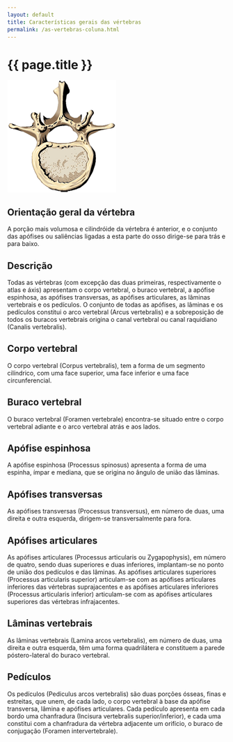 ```yaml
---
layout: default
title: Características gerais das vértebras
permalink: /as-vertebras-coluna.html
---
```


# {{ page.title }}

![Vértebra](assets/coluna-vertebra.gif)

## Orientação geral da vértebra

A porção mais volumosa e cilindróide da vértebra é anterior, e o conjunto das apófises ou saliências ligadas a esta parte do osso dirige-se para trás e para baixo.

## Descrição

Todas as vértebras (com excepção das duas primeiras, respectivamente o atlas e áxis) apresentam o corpo vertebral, o buraco vertebral, a apófise espinhosa, as apófises transversas, as apófises articulares, as lâminas vertebrais e os pedículos.
O conjunto de todas as apófises, as lâminas e os pedículos constitui o arco vertebral (Arcus vertebralis) e a sobreposição de todos os buracos vertebrais origina o canal vertebral ou canal raquidiano (Canalis vertebralis).

## Corpo vertebral

O corpo vertebral (Corpus vertebralis), tem a forma de um segmento cilíndrico, com uma face superior, uma face inferior e uma face circunferencial.

## Buraco vertebral

O buraco vertebral (Foramen vertebrale) encontra-se situado entre o corpo vertebral adiante e o arco vertebral atrás e aos lados.

## Apófise espinhosa

A apófise espinhosa (Processus spinosus) apresenta a forma de uma espinha, ímpar e mediana, que se origina no ângulo de união das lâminas.

## Apófises transversas

As apófises transversas (Processus transversus), em número de duas, uma direita e outra esquerda, dirigem-se transversalmente para fora.

## Apófises articulares

As apófises articulares (Processus articularis ou Zygapophysis), em número de quatro, sendo duas superiores e duas inferiores, implantam-se no ponto de união dos pedículos e das lâminas. As apófises articulares superiores (Processus articularis superior) articulam-se com as apófises articulares inferiores das vértebras suprajacentes e as apófises articulares inferiores (Processus articularis inferior) articulam-se com as apófises articulares superiores das vértebras infrajacentes.

## Lâminas vertebrais

As lâminas vertebrais (Lamina arcos vertebralis), em número de duas, uma direita e outra esquerda, têm uma forma quadrilátera e constituem a parede póstero-Iateral do buraco vertebral.

## Pedículos

Os pedículos (Pediculus arcos vertebralis) são duas porções ósseas, finas e estreitas, que unem, de cada lado, o corpo vertebral à base da apófise transversa, lâmina e apófises articulares. Cada pedículo apresenta em cada bordo uma chanfradura (Incisura vertebralis superior/inferior), e cada uma constitui com a chanfradura da vértebra adjacente um orifício, o buraco de conjugação (Foramen intervertebrale).
